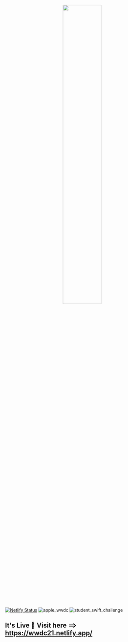 <p align="center">
<img src="https://user-images.githubusercontent.com/37651620/113247349-96797480-92da-11eb-90bf-1bda9e6a6ed6.png" width="50%"/>
</p>

[![Netlify Status](https://api.netlify.com/api/v1/badges/ebfd02be-24f2-48b9-9ce4-74c96154964b/deploy-status)](https://app.netlify.com/sites/wwdc21/deploys)
![apple_wwdc](https://user-images.githubusercontent.com/37651620/113151553-eada1100-9254-11eb-9688-3184fa3a2360.png)
![student_swift_challenge](https://user-images.githubusercontent.com/37651620/113247301-6fbb3e00-92da-11eb-821d-777bcaf5ec11.png)

## It's Live 🎉 Visit here ==> https://wwdc21.netlify.app/
